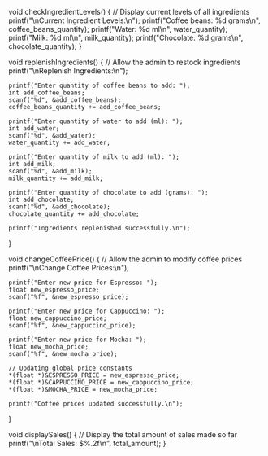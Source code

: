 void checkIngredientLevels() {
    // Display current levels of all ingredients
    printf("\nCurrent Ingredient Levels:\n");
    printf("Coffee beans: %d grams\n", coffee_beans_quantity);
    printf("Water: %d ml\n", water_quantity);
    printf("Milk: %d ml\n", milk_quantity);
    printf("Chocolate: %d grams\n", chocolate_quantity);
}

void replenishIngredients() {
    // Allow the admin to restock ingredients
    printf("\nReplenish Ingredients:\n");
    
    printf("Enter quantity of coffee beans to add: ");
    int add_coffee_beans;
    scanf("%d", &add_coffee_beans);
    coffee_beans_quantity += add_coffee_beans;
    
    printf("Enter quantity of water to add (ml): ");
    int add_water;
    scanf("%d", &add_water);
    water_quantity += add_water;
    
    printf("Enter quantity of milk to add (ml): ");
    int add_milk;
    scanf("%d", &add_milk);
    milk_quantity += add_milk;
    
    printf("Enter quantity of chocolate to add (grams): ");
    int add_chocolate;
    scanf("%d", &add_chocolate);
    chocolate_quantity += add_chocolate;
    
    printf("Ingredients replenished successfully.\n");
}

void changeCoffeePrice() {
    // Allow the admin to modify coffee prices
    printf("\nChange Coffee Prices:\n");
    
    printf("Enter new price for Espresso: ");
    float new_espresso_price;
    scanf("%f", &new_espresso_price);
    
    printf("Enter new price for Cappuccino: ");
    float new_cappuccino_price;
    scanf("%f", &new_cappuccino_price);
    
    printf("Enter new price for Mocha: ");
    float new_mocha_price;
    scanf("%f", &new_mocha_price);
    
    // Updating global price constants
    *(float *)&ESPRESSO_PRICE = new_espresso_price;
    *(float *)&CAPPUCCINO_PRICE = new_cappuccino_price;
    *(float *)&MOCHA_PRICE = new_mocha_price;
    
    printf("Coffee prices updated successfully.\n");
}

void displaySales() {
    // Display the total amount of sales made so far
    printf("\nTotal Sales: $%.2f\n", total_amount);
}
